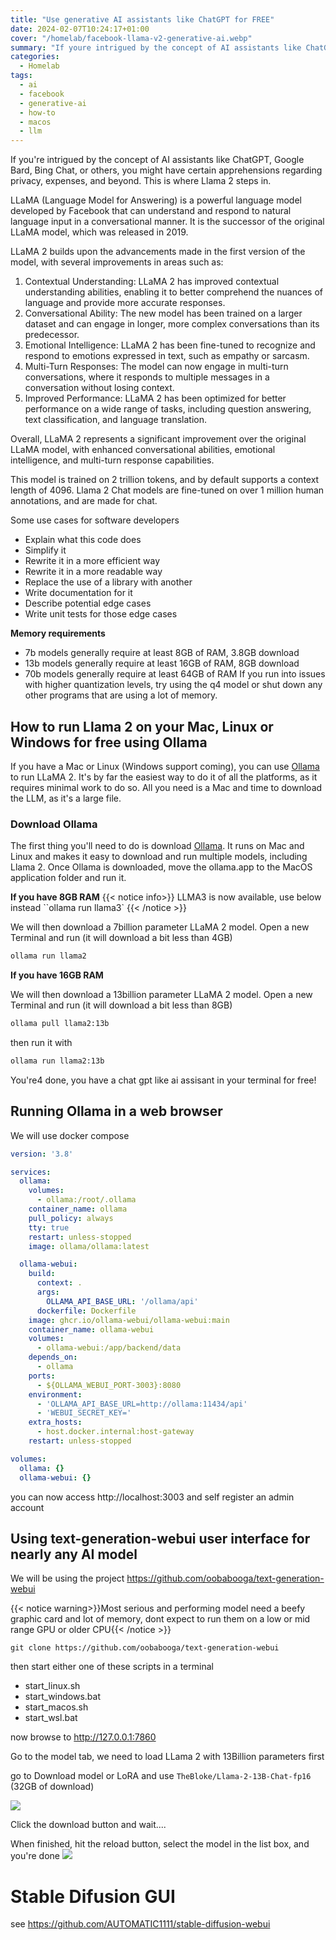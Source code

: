```yaml
---
title: "Use generative AI assistants like ChatGPT for FREE"
date: 2024-02-07T10:24:17+01:00
cover: "/homelab/facebook-llama-v2-generative-ai.webp"
summary: "If youre intrigued by the concept of AI assistants like ChatGPT, Google Bard, Bing Chat, or others, you might have certain apprehensions regarding privacy, expenses, and beyond. This is where Llama 2 steps in. Llama 2 is an open-source large language model engineered by Meta, boasting variants spanning from 7 billion to 70 billion parameters."
categories:
  - Homelab
tags:
  - ai
  - facebook
  - generative-ai
  - how-to
  - macos
  - llm
---
```

If you're intrigued by the concept of AI assistants like ChatGPT, Google Bard, Bing Chat, or others, you might have certain apprehensions regarding privacy, expenses, and beyond. This is where Llama 2 steps in.

LLaMA (Language Model for Answering) is a powerful language model developed by Facebook that can understand and respond to natural language input in a conversational
manner. It is the successor of the original LLaMA model, which was released in 2019.

LLaMA 2 builds upon the advancements made in the first version of the model, with several improvements in areas such as:

1. Contextual Understanding: LLaMA 2 has improved contextual understanding abilities, enabling it to better comprehend the nuances of language and provide more accurate
responses.
2. Conversational Ability: The new model has been trained on a larger dataset and can engage in longer, more complex conversations than its predecessor.
3. Emotional Intelligence: LLaMA 2 has been fine-tuned to recognize and respond to emotions expressed in text, such as empathy or sarcasm.
4. Multi-Turn Responses: The model can now engage in multi-turn conversations, where it responds to multiple messages in a conversation without losing context.
5. Improved Performance: LLaMA 2 has been optimized for better performance on a wide range of tasks, including question answering, text classification, and language
translation.

Overall, LLaMA 2 represents a significant improvement over the original LLaMA model, with enhanced conversational abilities, emotional intelligence, and multi-turn
response capabilities.

This model is trained on 2 trillion tokens, and by default supports a context length of 4096. Llama 2 Chat models are fine-tuned on over 1 million human annotations, and are made for chat.

Some use cases for software developers
* Explain what this code does
* Simplify it
* Rewrite it in a more efficient way
* Rewrite it in a more readable way
* Replace the use of a library with another
* Write documentation for it
* Describe potential edge cases
* Write unit tests for those edge cases

**Memory requirements**

* 7b models generally require at least 8GB of RAM, 3.8GB download
* 13b models generally require at least 16GB of RAM, 8GB download
* 70b models generally require at least 64GB of RAM
If you run into issues with higher quantization levels, try using the q4 model or shut down any other programs that are using a lot of memory.

## How to run Llama 2 on your Mac, Linux or Windows for free using Ollama

If you have a Mac or Linux (Windows support coming), you can use [Ollama](https://ollama.ai) to run LLaMA 2. It's by far the easiest way to do it of all the platforms, as it requires minimal work to do so. All you need is a Mac and time to download the LLM, as it's a large file.

### Download Ollama
The first thing you'll need to do is download [Ollama](https://ollama.ai). It runs on Mac and Linux and makes it easy to download and run multiple models, including Llama 2.
Once Ollama is downloaded, move the ollama.app to the MacOS application folder and run it.

**If you have 8GB RAM**
{{< notice info>}}
LLMA3 is now available, use below instead  ``ollama run llama3`
{{< /notice >}}

We will then download a 7billion parameter LLaMA 2 model. Open a new Terminal and run (it will download a bit less than 4GB)

```bash
ollama run llama2
```

**If you have 16GB RAM**

We will then download a 13billion parameter LLaMA 2 model. Open a new Terminal and run (it will download a bit less than 8GB)

```bash
ollama pull llama2:13b
```
then run it with
```bash
ollama run llama2:13b
```

You're4 done, you have a chat gpt like ai assisant in your terminal for free!

## Running Ollama in a web browser

We will use docker compose


```yaml
version: '3.8'

services:
  ollama:
    volumes:
      - ollama:/root/.ollama
    container_name: ollama
    pull_policy: always
    tty: true
    restart: unless-stopped
    image: ollama/ollama:latest

  ollama-webui:
    build:
      context: .
      args:
        OLLAMA_API_BASE_URL: '/ollama/api'
      dockerfile: Dockerfile
    image: ghcr.io/ollama-webui/ollama-webui:main
    container_name: ollama-webui
    volumes:
      - ollama-webui:/app/backend/data
    depends_on:
      - ollama
    ports:
      - ${OLLAMA_WEBUI_PORT-3003}:8080
    environment:
      - 'OLLAMA_API_BASE_URL=http://ollama:11434/api'
      - 'WEBUI_SECRET_KEY='
    extra_hosts:
      - host.docker.internal:host-gateway
    restart: unless-stopped

volumes:
  ollama: {}
  ollama-webui: {}
```

you can now access http://localhost:3003 and self register an admin account


## Using text-generation-webui user interface for nearly any AI model
We will be using the project https://github.com/oobabooga/text-generation-webui

{{< notice warning>}}Most serious and performing model need a beefy graphic card and lot of memory, dont expect to run them on a low or mid range GPU or older CPU{{< /notice >}}

```
git clone https://github.com/oobabooga/text-generation-webui
````

then start either one of these scripts in a terminal
* start_linux.sh
* start_windows.bat
* start_macos.sh
* start_wsl.bat

now browse to http://127.0.0.1:7860

Go to the model tab, we need to load LLama 2 with 13Billion parameters first

go to Download model or LoRA and use `TheBloke/Llama-2-13B-Chat-fp16`   (32GB of download)

![](/homelab/text-generation-webui-load-llama2.webp)

Click the download button and wait....

When finished, hit the reload button, select the model in the list box, and you're done
![](/homelab/text-generation-webui-load-llama2-reload.webp)

# Stable Difusion GUI
see https://github.com/AUTOMATIC1111/stable-diffusion-webui

